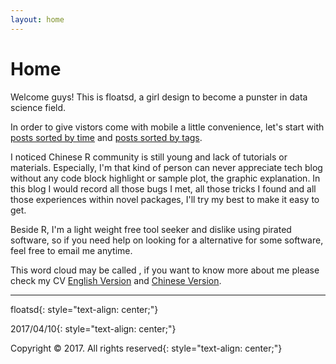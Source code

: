 ```yaml
---
layout: home
---
```

# Home

Welcome guys! This is floatsd, a girl design to become a punster in data science field.

In order to give vistors come with mobile a little convenience, let's start with [posts sorted by time](https://floatsdsds.github.io/tags) and [posts sorted by tags](https://floatsdsds.github.io/tags).

I noticed Chinese R community is still young and lack of tutorials or materials. Especially, I'm that kind of person can never appreciate tech blog without any code block highlight or sample plot, the graphic explanation. In this blog I would record all those bugs I met, all those tricks I found and all those experiences within novel packages, I'll try my best to make it easy to get.

Beside R, I'm a light weight free tool seeker and dislike using pirated software, so if you need help on looking for a alternative for some software, feel free to email me anytime.

This word cloud may be called <what is me-Ver. floatsd>, if you want to know more about me please check my CV [English Version](https://floatsdsds.github.io/floatsd-CV-EN) and [Chinese Version](https://floatsdsds.github.io/floatsd-CV-EN).

-----

floatsd{: style="text-align: center;"}

2017/04/10{: style="text-align: center;"}

Copyright © 2017. All rights reserved{: style="text-align: center;"}
